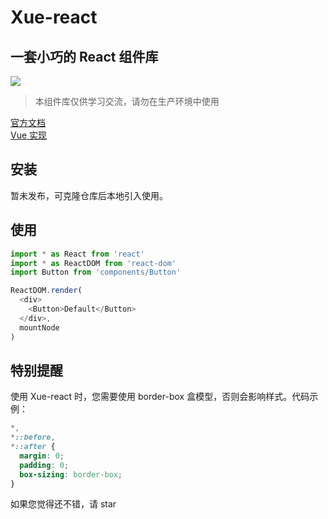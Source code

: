 # Xue-react

## 一套小巧的 React 组件库

![](https://img.shields.io/badge/license-MIT-000000.svg)

> 本组件库仅供学习交流，请勿在生产环境中使用

[官方文档](https://blamedeng.github.io/xue-react)   
[Vue 实现](https://github.com/BlameDeng/xue-ui)

## 安装

暂未发布，可克隆仓库后本地引入使用。

## 使用

```javascript
import * as React from 'react'
import * as ReactDOM from 'react-dom'
import Button from 'components/Button'

ReactDOM.render(
  <div>
    <Button>Default</Button>
  </div>,
  mountNode
)
```

## 特别提醒

使用 Xue-react 时，您需要使用 border-box 盒模型，否则会影响样式。代码示例：

```css
*,
*::before,
*::after {
  margin: 0;
  padding: 0;
  box-sizing: border-box;
}
```

如果您觉得还不错，请 star
